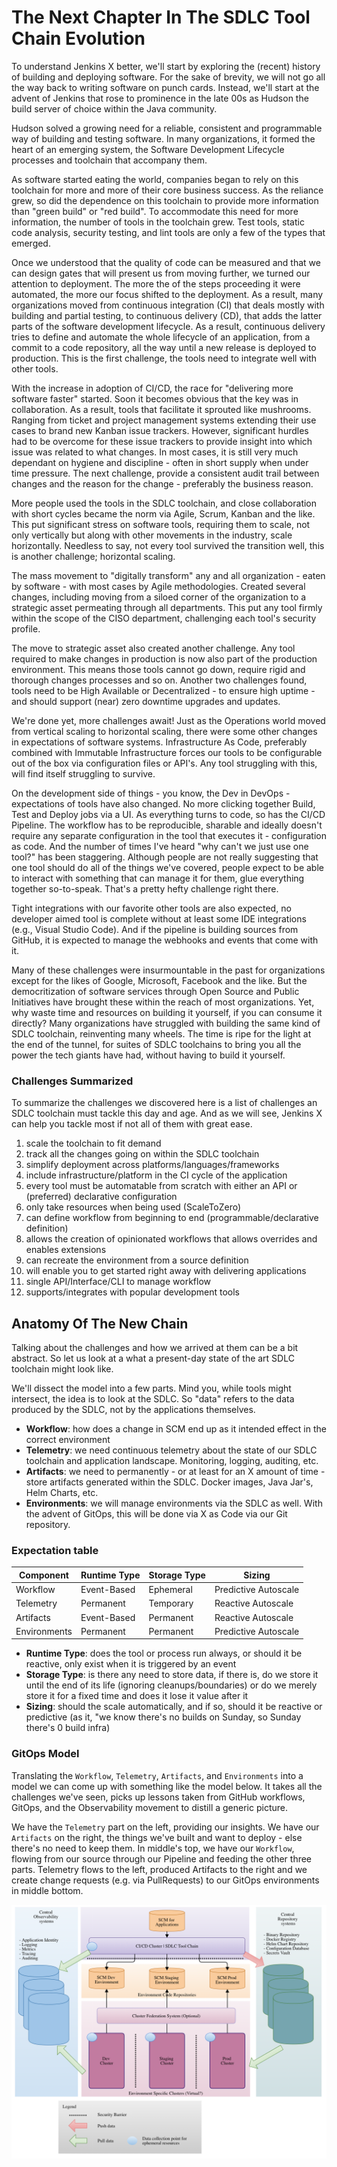 # The Next Chapter In The SDLC Tool Chain Evolution

To understand Jenkins X better, we'll start by exploring the (recent) history of building and deploying software. For the sake of brevity, we will not go all the way back to writing software on punch cards. Instead, we'll start at the advent of Jenkins that rose to prominence in the late 00s as Hudson the build server of choice within the Java community.

Hudson solved a growing need for a reliable, consistent and programmable way of building and testing software. In many organizations, it formed the heart of an emerging system, the Software Development Lifecycle processes and toolchain that accompany them.

As software started eating the world, companies began to rely on this toolchain for more and more of their core business success. As the reliance grew, so did the dependence on this toolchain to provide more information than "green build" or "red build". To accommodate this need for more information, the number of tools in the toolchain grew. Test tools, static code analysis, security testing, and lint tools are only a few of the types that emerged.

Once we understood that the quality of code can be measured and that we can design gates that will present us from moving further, we turned our attention to deployment. The more the of the steps proceeding it were automated, the more our focus shifted to the deployment. As a result, many organizations moved from continuous integration (CI) that deals mostly with building and partial testing, to continuous delivery (CD), that adds the latter parts of the software development lifecycle. As a result, continuous delivery tries to define and automate the whole lifecycle of an application, from a commit to a code repository, all the way until a new release is deployed to production. This is the first challenge, the tools need to integrate well with other tools.

With the increase in adoption of CI/CD, the race for "delivering more software faster" started. Soon it becomes obvious that the key was in collaboration. As a result, tools that facilitate it sprouted like mushrooms. Ranging from ticket and project management systems extending their use cases to brand new Kanban issue trackers. However, significant hurdles had to be overcome for these issue trackers to provide insight into which issue was related to what changes. In most cases, it is still very much dependant on hygiene and discipline - often in short supply when under time pressure. The next challenge, provide a consistent audit trail between changes and the reason for the change - preferably the business reason.

More people used the tools in the SDLC toolchain, and close collaboration with short cycles became the norm via Agile, Scrum, Kanban and the like. This put significant stress on software tools, requiring them to scale, not only vertically but along with other movements in the industry, scale horizontally. Needless to say, not every tool survived the transition well, this is another challenge; horizontal scaling.

The mass movement to "digitally transform" any and all organization - eaten by software - with most cases by Agile methodologies. Created several changes, including moving from a siloed corner of the organization to a strategic asset permeating through all departments. This put any tool firmly within the scope of the CISO department, challenging each tool's security profile. 

The move to strategic asset also created another challenge. Any tool required to make changes in production is now also part of the production environment. This means those tools cannot go down, require rigid and thorough changes processes and so on. Another two challenges found, tools need to be High Available or Decentralized - to ensure high uptime - and should support (near) zero downtime upgrades and updates.

We're done yet, more challenges await! Just as the Operations world moved from vertical scaling to horizontal scaling, there were some other changes in expectations of software systems. Infrastructure As Code, preferably combined with Immutable Infrastructure forces our tools to be configurable out of the box via configuration files or API's. Any tool struggling with this, will find itself struggling to survive. 

On the development side of things - you know, the Dev in DevOps - expectations of tools have also changed. No more clicking together Build, Test and Deploy jobs via a UI. As everything turns to code, so has the CI/CD Pipeline. The workflow has to be reproducible, sharable and ideally doesn't require any separate configuration in the tool that executes it - configuration as code. And the number of times I've heard "why can't we just use one tool?" has been staggering. Although people are not really suggesting that one tool should do all of the things we've covered, people expect to be able to interact with something that can manage it for them, glue everything together so-to-speak. That's a pretty hefty challenge right there.

Tight integrations with our favorite other tools are also expected, no developer aimed tool is complete without at least some IDE integrations (e.g., Visual Studio Code). And if the pipeline is building sources from GitHub, it is expected to manage the webhooks and events that come with it. 

Many of these challenges were insurmountable in the past for organizations except for the likes of Google, Microsoft, Facebook and the like. But the democritization of software services through Open Source and Public Initiatives have brought these within the reach of most organizations. Yet, why waste time and resources on building it yourself, if you can consume it directly? Many organizations have struggled with building the same kind of SDLC toolchain, reinventing many wheels.  The time is ripe for the light at the end of the tunnel, for suites of SDLC toolchains to bring you all the power the tech giants have had, without having to build it yourself.

### Challenges Summarized

To summarize the challenges we discovered here is a list of challenges an SDLC toolchain must tackle this day and age. And as we will see, Jenkins X can help you tackle most if not all of them with great ease.

1. scale the toolchain to fit demand
1. track all the changes going on within the SDLC toolchain
1. simplify deployment across platforms/languages/frameworks
1. include infrastructure/platform in the CI cycle of the application
1. every tool must be automatable from scratch with either an API or (preferred) declarative configuration
1. only take resources when being used (ScaleToZero)
1. can define workflow from beginning to end (programmable/declarative definition)
1. allows the creation of opinionated workflows that allows overrides and enables extensions
1. can recreate the environment from a source definition
1. will enable you to get started right away with delivering applications
1. single API/Interface/CLI to manage workflow
1. supports/integrates with popular development tools

## Anatomy Of The New Chain

Talking about the challenges and how we arrived at them can be a bit abstract. So let us look at a what a present-day state of the art SDLC toolchain might look like.

We'll dissect the model into a few parts. Mind you, while tools might intersect, the idea is to look at the SDLC. So "data" refers to the data produced by the SDLC, not by the applications themselves.

* **Workflow**: how does a change in SCM end up as it intended effect in the correct environment
* **Telemetry**: we need continuous telemetry about the state of our SDLC toolchain and application landscape. Monitoring, logging, auditing, etc.
* **Artifacts**:  we need to permanently - or at least for an X amount of time - store artifacts generated within the SDLC. Docker images, Java Jar's, Helm Charts, etc.
* **Environments**: we will manage environments via the SDLC as well. With the advent of GitOps, this will be done via X as Code via our Git repository.

### Expectation table

| Component       | Runtime Type  | Storage Type    | Sizing                   |
|--------------    |--------------    |--------------    |----------------------    |
| Workflow           | Event-Based    | Ephemeral        | Predictive Autoscale    |
| Telemetry         | Permanent        | Temporary        | Reactive Autoscale         |
| Artifacts            | Event-Based    | Permanent        | Reactive Autoscale        |
| Environments  | Permanent       | Permanent        | Predictive Autoscale     |

* **Runtime Type**: does the tool or process run always, or should it be reactive, only exist when it is triggered by an event
* **Storage Type**: is there any need to store data, if there is, do we store it until the end of its life (ignoring cleanups/boundaries) or do we merely store it for a fixed time and does it lose it value after it
* **Sizing**: should the scale automatically, and if so, should it be reactive or predictive (as it, "we know there's no builds on Sunday, so Sunday there's 0 build infra)

### GitOps Model

Translating the `Workflow`, `Telemetry`, `Artifacts`, and `Environments` into a model we can come up with something like the model below. It takes all the challenges we've seen, picks up lessons taken from GitHub workflows, GitOps, and the Observability movement to distill a generic picture.

We have the `Telemetry` part on the left, providing our insights. We have our `Artifacts` on the right, the things we've built and want to deploy - else there's no need to keep them. In middle's top, we have our `Workflow`, flowing from our source through our Pipeline and feeding the other three parts. Telemetry flows to the left, produced Artifacts to the right and we create change requests (e.g. via PullRequests) to our GitOps environments in middle bottom. 

![Figure 00-1: GitOps Abstract Model](images/ch00/gitops-model.png)
